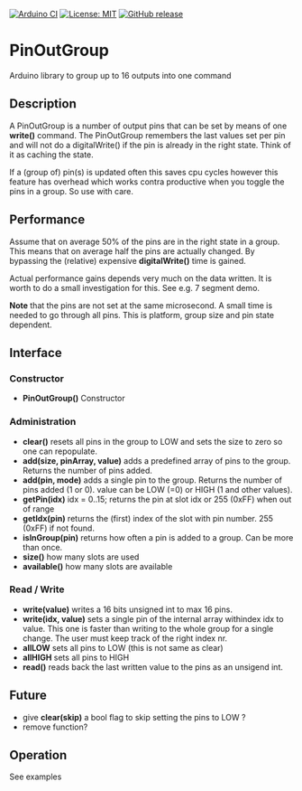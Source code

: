 
[![Arduino CI](https://github.com/RobTillaart/PinOutGroup/workflows/Arduino%20CI/badge.svg)](https://github.com/marketplace/actions/arduino_ci)
[![License: MIT](https://img.shields.io/badge/license-MIT-green.svg)](https://github.com/RobTillaart/PinOutGroup/blob/master/LICENSE)
[![GitHub release](https://img.shields.io/github/release/RobTillaart/PinOutGroup.svg?maxAge=3600)](https://github.com/RobTillaart/PinOutGroup/releases)

# PinOutGroup

Arduino library to group up to 16 outputs into one command

## Description

A PinOutGroup is a number of output pins that can be set by means of one **write()** command.
The PinOutGroup remembers the last values set per pin and will not do a digitalWrite()
if the pin is already in the right state. Think of it as caching the state.

If a (group of) pin(s) is updated often this saves cpu cycles however this feature 
has overhead which works contra productive when you toggle the pins in a group. 
So use with care.

## Performance 

Assume that on average 50% of the pins are in the right state in a group. 
This means that on average half the pins are actually changed. By bypassing
the (relative) expensive **digitalWrite()** time is gained. 

Actual performance gains depends very much on the data written. 
It is worth to do a small investigation for this. See e.g. 7 segment demo.

**Note** that the pins are not set at the same microsecond.
A small time is needed to go through all pins. 
This is platform, group size  and pin state dependent.


## Interface


### Constructor

- **PinOutGroup()** Constructor


### Administration

- **clear()** resets all pins in the group to LOW and sets the size to zero
so one can repopulate.
- **add(size, pinArray, value)** adds a predefined array of pins to the group. Returns the number of pins added.
- **add(pin, mode)** adds a single pin to the group. Returns the number of pins added (1 or 0). value can be LOW (=0) or HIGH (1 and other values).
- **getPin(idx)** idx = 0..15; returns the pin at slot idx or 255 (0xFF) when out of range
- **getIdx(pin)** returns the (first) index of the slot with pin number. 255 (0xFF) if not found.
- **isInGroup(pin)** returns how often a pin is added to a group. Can be more than once.
- **size()** how many slots are used
- **available()** how many slots are available


### Read / Write

- **write(value)** writes a 16 bits unsigned int to max 16 pins.
- **write(idx, value)** sets a single pin of the internal array withindex 
idx to value. This one is faster than writing to the whole group for a single
change. The user must keep track of the right index nr.
- **allLOW** sets all pins to LOW (this is not same as clear)
- **allHIGH** sets all pins to HIGH
- **read()** reads back the last written value to the pins as an unsigend int.


## Future

- give **clear(skip)** a bool flag to skip setting the pins to LOW ?
- remove function? 

## Operation

See examples

